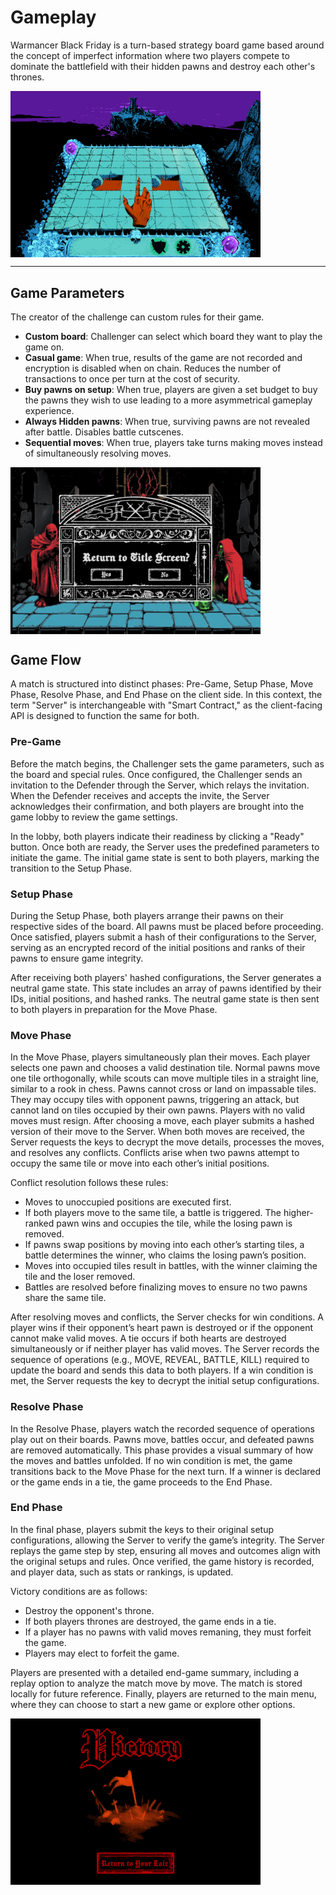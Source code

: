 # Gameplay
Warmancer Black Friday is a turn-based strategy board game based around the concept of imperfect information where two players compete to dominate the battlefield with their hidden pawns and destroy each other's thrones.

<div style="display: flex; justify-content: flex-start;">
  <img src="./assets/concept2.png" alt="board concept art" style="width: 400px;"/>
</div>

---

## Game Parameters
The creator of the challenge can custom rules for their game.
- **Custom board**:
Challenger can select which board they want to play the game on.
- **Casual game**:
When true, results of the game are not recorded and encryption is disabled when on chain. Reduces the number of transactions to once per turn at the cost of security.
- **Buy pawns on setup**:
When true, players are given a set budget to buy the pawns they wish to use leading to a more asymmetrical gameplay experience.
- **Always Hidden pawns**:
When true, surviving pawns are not revealed after battle. Disables battle cutscenes.
- **Sequential moves**:
When true, players take turns making moves instead of simultaneously resolving moves.

<div style="display: flex; justify-content: flex-start;">
  <img src="./assets/concept1.png" alt="board concept art" style="width: 400px;"/>
</div>


## Game Flow

A match is structured into distinct phases: Pre-Game, Setup Phase, Move Phase, Resolve Phase, and End Phase on the client side. In this context, the term "Server" is interchangeable with "Smart Contract," as the client-facing API is designed to function the same for both.

### Pre-Game

Before the match begins, the Challenger sets the game parameters, such as the board and special rules. Once configured, the Challenger sends an invitation to the Defender through the Server, which relays the invitation. When the Defender receives and accepts the invite, the Server acknowledges their confirmation, and both players are brought into the game lobby to review the game settings.

In the lobby, both players indicate their readiness by clicking a "Ready" button. Once both are ready, the Server uses the predefined parameters to initiate the game. The initial game state is sent to both players, marking the transition to the Setup Phase.

### Setup Phase

During the Setup Phase, both players arrange their pawns on their respective sides of the board. All pawns must be placed before proceeding. Once satisfied, players submit a hash of their configurations to the Server, serving as an encrypted record of the initial positions and ranks of their pawns to ensure game integrity.

After receiving both players' hashed configurations, the Server generates a neutral game state. This state includes an array of pawns identified by their IDs, initial positions, and hashed ranks. The neutral game state is then sent to both players in preparation for the Move Phase.

### Move Phase

In the Move Phase, players simultaneously plan their moves. Each player selects one pawn and chooses a valid destination tile. Normal pawns move one tile orthogonally, while scouts can move multiple tiles in a straight line, similar to a rook in chess. Pawns cannot cross or land on impassable tiles. They may occupy tiles with opponent pawns, triggering an attack, but cannot land on tiles occupied by their own pawns. Players with no valid moves must resign.
After choosing a move, each player submits a hashed version of their move to the Server. When both moves are received, the Server requests the keys to decrypt the move details, processes the moves, and resolves any conflicts. Conflicts arise when two pawns attempt to occupy the same tile or move into each other’s initial positions.

Conflict resolution follows these rules:
- Moves to unoccupied positions are executed first.
- If both players move to the same tile, a battle is triggered. The higher-ranked pawn wins and occupies the tile, while the losing pawn is removed.
- If pawns swap positions by moving into each other’s starting tiles, a battle determines the winner, who claims the losing pawn’s position.
- Moves into occupied tiles result in battles, with the winner claiming the tile and the loser removed.
- Battles are resolved before finalizing moves to ensure no two pawns share the same tile.

After resolving moves and conflicts, the Server checks for win conditions. A player wins if their opponent’s heart pawn is destroyed or if the opponent cannot make valid moves. A tie occurs if both hearts are destroyed simultaneously or if neither player has valid moves. The Server records the sequence of operations (e.g., MOVE, REVEAL, BATTLE, KILL) required to update the board and sends this data to both players. If a win condition is met, the Server requests the key to decrypt the initial setup configurations.

### Resolve Phase

In the Resolve Phase, players watch the recorded sequence of operations play out on their boards. Pawns move, battles occur, and defeated pawns are removed automatically. This phase provides a visual summary of how the moves and battles unfolded. If no win condition is met, the game transitions back to the Move Phase for the next turn. If a winner is declared or the game ends in a tie, the game proceeds to the End Phase.

### End Phase

In the final phase, players submit the keys to their original setup configurations, allowing the Server to verify the game’s integrity. The Server replays the game step by step, ensuring all moves and outcomes align with the original setups and rules. Once verified, the game history is recorded, and player data, such as stats or rankings, is updated.

Victory conditions are as follows:
- Destroy the opponent's throne.
- If both players thrones are destroyed, the game ends in a tie.
- If a player has no pawns with valid moves remaning, they must forfeit the game.
- Players may elect to forfeit the game.

Players are presented with a detailed end-game summary, including a replay option to analyze the match move by move. The match is stored locally for future reference. Finally, players are returned to the main menu, where they can choose to start a new game or explore other options.

<div style="display: flex; justify-content: flex-start;">
  <img src="./assets/victory.png" alt="victory screen" style="width: 400px;"/>
</div>